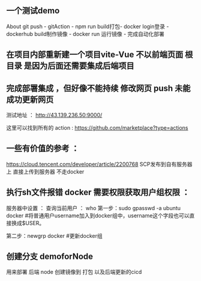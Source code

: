 ## 一个测试demo

About
git push - gitAction - npm run build打包- docker login登录 -dockerhub build制作镜像 - docker run 运行镜像 - 完成自动化部署

## 在项目内部重新建一个项目vite-Vue  不以前端页面 根目录 是因为后面还需要集成后端项目 

## 完成部署集成  ，但好像不能持续   修改网页 push  未能成功更新网页 
测试地址 ： 
http://43.139.236.50:9000/


这里可以找到所有的 action : https://github.com/marketplace?type=actions

## 一些有价值的参考 ： 
https://cloud.tencent.com/developer/article/2200768   SCP发布到自有服务器上 直接上传到服务器 不走docker 

## 执行sh文件报错 docker 需要权限获取用户组权限  ： 

服务器中设置 ： 
查询当前用户 ： who 
第一步：sudo gpasswd -a ubuntu docker  #将普通用户username加入到docker组中，username这个字段也可以直接换成$USER。

第二步：newgrp docker  #更新docker组 

## 创建分支 demoforNode 

用来部署 后端 node   创建镜像到 打包 以及后端更新的cicd 